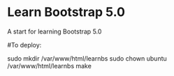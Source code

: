 # Learn Bootstrap 5.0
A start for learning Bootstrap 5.0


#To deploy:

sudo mkdir /var/www/html/learnbs
sudo chown ubuntu /var/www/html/learnbs
make
